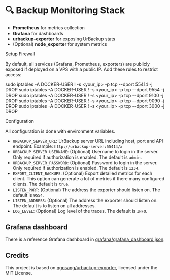 # 🔍 Backup Monitoring Stack

- **Prometheus** for metrics collection
- **Grafana** for dashboards
- **urbackup-exporter** for exposing UrBackup stats
- (Optional) **node_exporter** for system metrics

Setup Firewall

By default, all services (Grafana, Prometheus, exporters) are publicly exposed if deployed on a VPS with a public IP. Add these rules to restrict access:

sudo iptables -A DOCKER-USER ! -s <your_ip> -p tcp --dport 55414 -j DROP
sudo iptables -A DOCKER-USER ! -s <your_ip> -p tcp --dport 9554 -j DROP
sudo iptables -A DOCKER-USER ! -s <your_ip> -p tcp --dport 9100 -j DROP
sudo iptables -A DOCKER-USER ! -s <your_ip> -p tcp --dport 9090 -j DROP
sudo iptables -A DOCKER-USER ! -s <your_ip> -p tcp --dport 3000 -j DROP

Configuration

All configuration is done with environment variables.

- `URBACKUP_SERVER_URL`: UrBackup server URL including host, port and API endpoint. Example: `http://urbackup-server:55414/x`
- `URBACKUP_SERVER_USERNAME`: (Optional) Username to login in the server. Only required if authorization is enabled. The default is `admin`.
- `URBACKUP_SERVER_PASSWORD`: (Optional) Password to login in the server. Only required if authorization is enabled. The default is `1234`.
- `EXPORT_CLIENT_BACKUPS`: (Optional) Export detailed metrics for each client. This option can generate a lot of metrics if there many configured clients. The default is `true`.
- `LISTEN_PORT`: (Optional) The address the exporter should listen on. The default is `9554`.
- `LISTEN_ADDRESS`: (Optional) The address the exporter should listen on. The default is
   to listen on all addresses.
- `LOG_LEVEL`: (Optional) Log level of the traces. The default is `INFO`.

## Grafana dashboard

There is a reference Grafana dashboard in [grafana/grafana_dashboard.json](./grafana/grafana_dashboard.json).

## Credits

This project is based on [ngosang/urbackup-exporter](https://github.com/ngosang/urbackup-exporter), licensed under the MIT License.